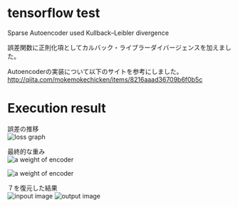 # tensorflow test  
Sparse Autoencoder used Kullback–Leibler divergence  
  
誤差関数に正則化項としてカルバック・ライブラーダイバージェンスを加えました。  
  
Autoencoderの実装について以下のサイトを参考にしました。  
<http://qiita.com/mokemokechicken/items/8216aaad36709b6f0b5c>

# Execution result
誤差の推移  
![loss graph](https://raw.github.com/wiki/gentaman/tensorflow_test/images/loss.png)
  
最終的な重み  
![a weight of encoder](http://github.com/gentaman/tensorflow_test/images/weight1.png)
  
![a weight of encoder](http://github.com/gentaman/tensorflow_test/images/weight2.png)
  
７を復元した結果  
![inpout image](http://github.com/gentaman/tensorflow_test/images/input7.png)
![output image](http://github.com/gentaman/tensorflow_test/images/output7.png)
